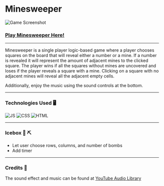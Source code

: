 # **Minesweeper** 

![Game Screenshot](https://i.imgur.com/i5MtOxw.png)

### **[Play Minesweeper Here!](https://haziq12.github.io/Minesweeper/)**

***
Minesweeper is a single player logic-based game where a player chooses squares on the board that will reveal either a number or a mine. If a number is revealed it will represent the amount of adjacent mines to the clicked square. The player wins if all the squares without mines are uncovered and loses if the player reveals a square with a mine. Clicking on a square with no adjacent mines will reveal all the adjacent empty cells. 

Additionally, enjoy the music using the sound controls at the bottom.
***
### Technologies Used 🖥️
![JS](https://img.shields.io/badge/JavaScript-F7DF1E?style=for-the-badge&logo=javascript&logoColor=black)
![CSS](https://img.shields.io/badge/CSS-239120?&style=for-the-badge&logo=css3&logoColor=white)
![HTML](https://img.shields.io/badge/HTML-239120?style=for-the-badge&logo=html5&logoColor=white)
***
### Icebox 🧊 ⛏️
- Let user choose rows, columns, and number of bombs
- Add timer
***
### Credits 📢

The sound effect and music can be found at [YouTube Audio Library](https://www.youtube.com/audiolibrary?feature=blog)
